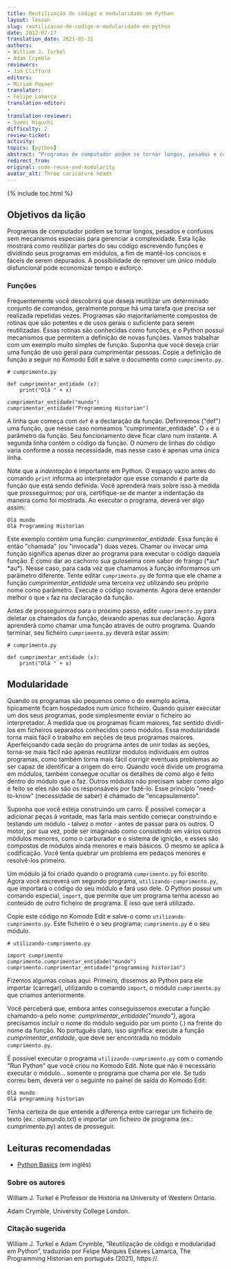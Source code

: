 ```yaml
---
title: Reutilização de código e modularidade em Python
layout: lesson
slug: reutilizacao-de-codigo-e-modularidade-em-python
date: 2012-07-17
translation_date: 2021-05-21
authors:
- William J. Turkel
- Adam Crymble
reviewers:
- Jim Clifford
editors:
- Miriam Posner
translator:
- Felipe Lamarca
translation-editor:
- 
translation-reviewer:
- Suemi Higuchi
difficulty: 2
review-ticket: 
activity:
topics: [python]
abstract: "Programas de computador podem se tornar longos, pesados e confusos sem mecanismos especiais para gerenciar a complexidade. Esta lição mostrará como reutilizar partes do seu código escrevendo funções e dividindo seus programas em módulos, a fim de mantê-los concisos e fáceis de serem depurados."
redirect_from:
original: code-reuse-and-modularity
avatar_alt: Three caricature heads
---
```


{% include toc.html %}

## Objetivos da lição

Programas de computador podem se tornar longos, pesados e confusos sem mecanismos especiais para gerenciar a complexidade. Esta lição mostrará como reutilizar partes do seu código escrevendo funções e dividindo seus programas em módulos, a fim de mantê-los concisos e fáceis de serem depurados. A possibilidade de remover um único módulo disfuncional pode economizar tempo e esforço.

### Funções

Frequentemente você descobrirá que deseja reutilizar um determinado conjunto de comandos, geralmente porque há uma tarefa que precisa ser realizada repetidas vezes. Programas são majoritariamente compostos de rotinas que são potentes e de usos gerais o suficiente para serem reutilizadas. Essas rotinas são conhecidas como funções, e o Python possui mecanismos que permitem a definição de novas funções. Vamos trabalhar com um exemplo muito simples de função. Suponha que você deseja criar uma função de uso geral para cumprimentar pessoas. Copie a definição de função a seguir no Komodo Edit e salve o documento como `cumprimento.py`.

```
# cumprimento.py

def cumprimentar_entidade (x):
    print("Olá " + x)

cumprimentar_entidade("mundo")
cumprimentar_entidade("Programming Historian")
```

A linha que começa com `def` é a declaração da função. Definiremos ("def") uma função, que nesse caso nomeamos "cumprimentar_entidade". O `x` é o parâmetro da função. Seu funcionamento deve ficar claro num instante. A segunda linha contém o código da função. O número de linhas do código varia conforme a nossa necessidade, mas nesse caso é apenas uma única linha.

Note que a *indentação* é importante em Python. O espaço vazio antes do comando `print` informa ao interpretador que esse comando é parte da função que está sendo definida. Você aprenderá mais sobre isso à medida que prosseguirmos; por ora, certifique-se de manter a indentação da maneira como foi mostrada. Ao executar o programa, deverá ver algo assim:

```
Olá mundo
Olá Programming Historian
```

Este exemplo contém uma função: *cumprimentar_entidade*. Essa função é então "chamada" (ou "invocada") duas vezes. Chamar ou invocar uma função significa apenas dizer ao programa para executar o código daquela função. É como dar ao cachorro sua guloseima com sabor de frango (\*au\* \*au\*). Nesse caso, para cada vez que chamamos a função informamos um parâmetro diferente. Tente editar `cumprimento.py` de forma que ele chame a função *cumprimentar_entidade* uma terceira vez utilizando seu próprio nome como parâmetro. Execute o código novamente. Agora deve entender melhor o que `x` faz na declaração da função.

Antes de prosseguirmos para o próximo passo, edite `cumprimento.py` para deletar os chamados da função, deixando apenas sua declaração. Agora aprenderá como chamar uma função através de outro programa. Quando terminar, seu ficheiro `cumprimento.py` deverá estar assim:

```
# cumprimento.py

def cumprimentar_entidade (x):
    print("Olá " + x)
```

## Modularidade
Quando os programas são pequenos como o do exemplo acima, tipicamente ficam hospedados num único ficheiro. Quando quiser executar um dos seus programas, pode simplesmente enviar o ficheiro ao interpretador. À medida que os programas ficam maiores, faz sentido dividi-los em ficheiros separados conhecidos como módulos. Essa modularidade torna mais fácil o trabalho em seções de teus programas maiores. Aperfeiçoando cada seção do programa antes de unir todas as seções, torna-se mais fácil não apenas reutilizar módulos individuais em outros programas, como também torna mais fácil corrigir eventuais problemas ao ser capaz de identificar a origem do erro. Quando você divide um programa em módulos, também consegue ocultar os detalhes de como algo é feito dentro do módulo que o faz. Outros módulos não precisam saber como algo é feito se eles não são os responsáveis por fazê-lo. Esse princípio "need-to-know" (necessidade de saber) é chamado de "encapsulamento".

Suponha que você esteja construindo um carro. É possível começar a adicionar peças à vontade, mas faria mais sentido começar construindo e testando um módulo - talvez o motor - antes de passar para os outros. O motor, por sua vez, pode ser imaginado como consistindo em vários outros módulos menores, como o carburador e o sistema de ignição, e esses são compostos de módulos ainda menores e mais básicos. O mesmo se aplica à codificação. Você tenta quebrar um problema em pedaços menores e resolvê-los primeiro.

Um módulo já foi criado quando o programa `cumprimento.py` foi escrito. Agora você escreverá um segundo programa, `utilizando-cumprimento.py`, que importará o código do seu módulo e fará uso dele. O Python possui um comando especial, `import`, que permite que um programa tenha acesso ao conteúdo de outro ficheiro de programa. É isso que será utilizado.

Copie este código no Komodo Edit e salve-o como `utilizando-cumprimento.py`. Este ficheiro é o seu programa; `cumprimento.py` é o seu módulo.

```
# utilizando-cumprimento.py

import cumprimento
cumprimento.cumprimentar_entidade("mundo")
cumprimento.cumprimentar_entidade("programming historian")
```

Fizemos algumas coisas aqui. Primeiro, dissemos ao Python para ele importar (carregar), utilizando o comando `import`, o módulo `cumprimento.py` que criamos anteriormente.

Você perceberá que, embora antes conseguíssemos executar a função chamando-a pelo nome: *cumprimentar_entidade("mundo")*, agora precisamos incluir o nome do módulo seguido por um ponto (.) na frente do nome da função. No português claro, isso significa: execute a função *cumprimentar_entidade*, que deve ser encontrada no módulo `cumprimento.py`.

É possível executar o programa `utilizando-cumprimento.py` com o comando "Run Python" que você criou no Komodo Edit. Note que não é necessário executar o módulo… somente o programa que chama por ele. Se tudo correu bem, deverá ver o seguinte no painel de saída do Komodo Edit:

```
Olá mundo
Olá programming historian
```

Tenha certeza de que entende a diferença entre carregar um ficheiro de texto (ex.: olamundo.txt) e importar um ficheiro de programa (ex.: cumprimento.py) antes de prosseguir.


## Leituras recomendadas


-   [Python Basics][] (em inglês)

  [Python Basics]: http://www.astro.ufl.edu/~warner/prog/python.html

### Sobre os autores

William J. Turkel é Professor de História na University of Western Ontario.

Adam Crymble, University College London.

### Citação sugerida
William J. Turkel e Adam Crymble, “Reutilização de código e modularidad em Python”, traduzido por Felipe Marques Esteves Lamarca, The Programming Historian em português (2021), https://.








